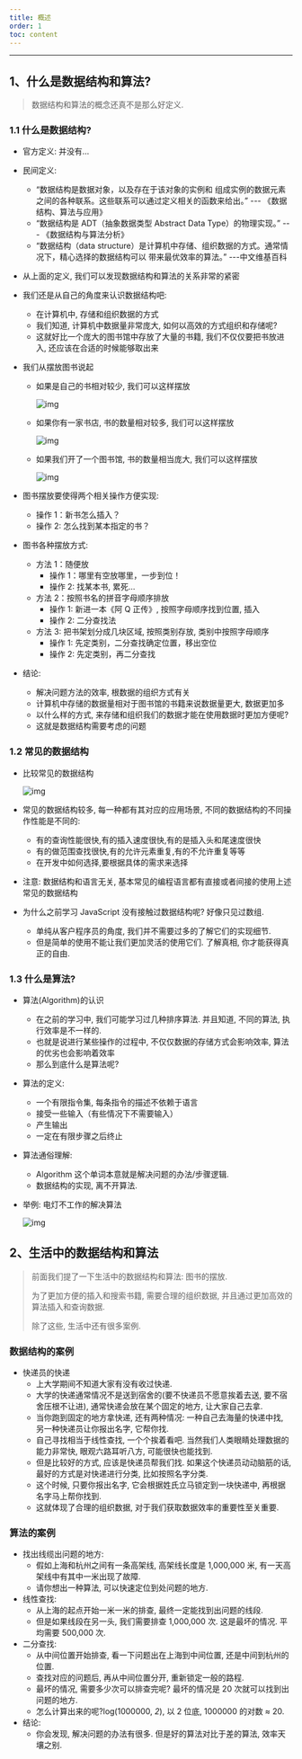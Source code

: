 ```yaml
---
title: 概述
order: 1
toc: content
---
```


---

## 1、什么是数据结构和算法?

> 数据结构和算法的概念还真不是那么好定义.

### 1.1 什么是数据结构?

- 官方定义: 并没有…
- 民间定义:

  - “数据结构是数据对象，以及存在于该对象的实例和 组成实例的数据元素之间的各种联系。这些联系可以通过定义相关的函数来给出。” --- 《数据结构、算法与应用》
  - “数据结构是 ADT（抽象数据类型 Abstract Data Type）的物理实现。” --- 《数据结构与算法分析》
  - “数据结构（data structure）是计算机中存储、组织数据的方式。通常情况下，精心选择的数据结构可以 带来最优效率的算法。” ---中文维基百科

- 从上面的定义, 我们可以发现数据结构和算法的关系非常的紧密
- 我们还是从自己的角度来认识数据结构吧:

  - 在计算机中, 存储和组织数据的方式
  - 我们知道, 计算机中数据量非常庞大, 如何以高效的方式组织和存储呢?
  - 这就好比一个庞大的图书馆中存放了大量的书籍, 我们不仅仅要把书放进入, 还应该在合适的时候能够取出来

- 我们从摆放图书说起

  - 如果是自己的书相对较少, 我们可以这样摆放

    ![img](./assets/1102036-dd5cbcd82664b39f.png)

  - 如果你有一家书店, 书的数量相对较多, 我们可以这样摆放

    ![img](./assets/1102036-8fb181a4aca9951d.png)

  - 如果我们开了一个图书馆, 书的数量相当庞大, 我们可以这样摆放

    ![img](./assets/1102036-c001c24f0bcf4261.png)

- 图书摆放要使得两个相关操作方便实现:

  - 操作 1：新书怎么插入？
  - 操作 2: 怎么找到某本指定的书？

- 图书各种摆放方式:

  - 方法 1：随便放
    - 操作 1：哪里有空放哪里，一步到位！
    - 操作 2: 找某本书, 累死...
  - 方法 2：按照书名的拼音字母顺序排放
    - 操作 1: 新进一本《阿 Q 正传》, 按照字母顺序找到位置, 插入
    - 操作 2: 二分查找法
  - 方法 3: 把书架划分成几块区域, 按照类别存放, 类别中按照字母顺序
    - 操作 1: 先定类别，二分查找确定位置，移出空位
    - 操作 2: 先定类别，再二分查找

- 结论:

  - 解决问题方法的效率, 根数据的组织方式有关
  - 计算机中存储的数据量相对于图书馆的书籍来说数据量更大, 数据更加多
  - 以什么样的方式, 来存储和组织我们的数据才能在使用数据时更加方便呢?
  - 这就是数据结构需要考虑的问题

### 1.2 常见的数据结构

- 比较常见的数据结构

  ![img](./assets/1102036-324fd6f0a0e7d8c8.png)

- 常见的数据结构较多, 每一种都有其对应的应用场景, 不同的数据结构的不同操作性能是不同的:

  - 有的查询性能很快,有的插入速度很快,有的是插入头和尾速度很快
  - 有的做范围查找很快,有的允许元素重复,有的不允许重复等等
  - 在开发中如何选择,要根据具体的需求来选择

- 注意: 数据结构和语言无关, 基本常见的编程语言都有直接或者间接的使用上述常见的数据结构
- 为什么之前学习 JavaScript 没有接触过数据结构呢? 好像只见过数组.

  - 单纯从客户程序员的角度, 我们并不需要过多的了解它们的实现细节.
  - 但是简单的使用不能让我们更加灵活的使用它们. 了解真相, 你才能获得真正的自由.

### 1.3 什么是算法?

- 算法(Algorithm)的认识

  - 在之前的学习中, 我们可能学习过几种排序算法. 并且知道, 不同的算法, 执行效率是不一样的.
  - 也就是说进行某些操作的过程中, 不仅仅数据的存储方式会影响效率, 算法的优劣也会影响着效率
  - 那么到底什么是算法呢?

- 算法的定义:

  - 一个有限指令集, 每条指令的描述不依赖于语言
  - 接受一些输入（有些情况下不需要输入）
  - 产生输出
  - 一定在有限步骤之后终止

- 算法通俗理解:

  - Algorithm 这个单词本意就是解决问题的办法/步骤逻辑.
  - 数据结构的实现, 离不开算法.

- 举例: 电灯不工作的解决算法

  ![img](https:////upload-images.jianshu.io/upload_images/1102036-c37456469be19cbf?imageMogr2/auto-orient/strip|imageView2/2/w/324/format/webp)

## 2、生活中的数据结构和算法

> 前面我们提了一下生活中的数据结构和算法: 图书的摆放.
>
> 为了更加方便的插入和搜索书籍, 需要合理的组织数据, 并且通过更加高效的算法插入和查询数据.
>
> 除了这些, 生活中还有很多案例.

### 数据结构的案例

- 快递员的快递
  - 上大学期间不知道大家有没有收过快递.
  - 大学的快递通常情况不是送到宿舍的(要不快递员不愿意挨着去送, 要不宿舍压根不让进), 通常快递会放在某个固定的地方, 让大家自己去拿.
  - 当你跑到固定的地方拿快递, 还有两种情况: 一种自己去海量的快递中找, 另一种快递员让你报出名字, 它帮你找.
  - 自己寻找相当于线性查找, 一个个挨着看吧. 当然我们人类眼睛处理数据的能力非常快, 眼观六路耳听八方, 可能很快也能找到.
  - 但是比较好的方式, 应该是快递员帮我们找. 如果这个快递员动动脑筋的话, 最好的方式是对快递进行分类, 比如按照名字分类.
  - 这个时候, 只要你报出名字, 它会根据姓氏立马锁定到一块快递中, 再根据名字马上帮你找到.
  - 这就体现了合理的组织数据, 对于我们获取数据效率的重要性至关重要.

### 算法的案例

- 找出线缆出问题的地方:
  - 假如上海和杭州之间有一条高架线, 高架线长度是 1,000,000 米, 有一天高架线中有其中一米出现了故障.
  - 请你想出一种算法, 可以快速定位到处问题的地方.
- 线性查找:
  - 从上海的起点开始一米一米的排查, 最终一定能找到出问题的线段.
  - 但是如果线段在另一头, 我们需要排查 1,000,000 次. 这是最坏的情况. 平均需要 500,000 次.
- 二分查找:
  - 从中间位置开始排查, 看一下问题出在上海到中间位置, 还是中间到杭州的位置.
  - 查找对应的问题后, 再从中间位置分开, 重新锁定一般的路程.
  - 最坏的情况, 需要多少次可以排查完呢? 最坏的情况是 20 次就可以找到出问题的地方.
  - 怎么计算出来的呢?log(1000000, _2_), 以 2 位底, 1000000 的对数 ≈ 20.
- 结论:
  - 你会发现, 解决问题的办法有很多. 但是好的算法对比于差的算法, 效率天壤之别.

